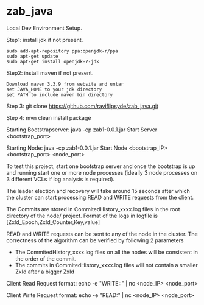 # zab_java


Local Dev Environment Setup.

Step1: install jdk if not present.

	sudo add-apt-repository ppa:openjdk-r/ppa
	sudo apt-get update   
	sudo apt-get install openjdk-7-jdk  

Step2: install maven if not present.

	Download maven 3.3.9 from website and untar
	set JAVA_HOME to your jdk directory
	set PATH to include maven bin directory

Step 3: git clone https://github.com/raviflipsyde/zab_java.git

Step 4: mvn clean install package

Starting Bootstrapserver: java -cp zab1-0.0.1.jar Start Server <bootstrap_port>

Starting Node: java -cp zab1-0.0.1.jar Start Node <bootstrap_IP> <bootstrap_port> <node_port>

To test this project, start one bootstrap server and once the bootstrap is up and running start one or more node processes (ideally 3 node processes on 3 different VCLs if log analysis is required). 

The leader election and recovery will take around 15 seconds after which the cluster can start processing READ and WRITE requests from the client.

The Commits are stored in CommitedHistory_xxxx.log files in the root directory of the node/ project.
Format of the logs in logfile is [ZxId_Epoch,ZxId_Counter,Key,value]

READ and WRITE requests can be sent to any of the node in the cluster. The correctness of the algorithm can be verified by following 2 parameters
- The CommitedHistory_xxxx.log files on all the nodes will be consistent in the order of the commit.
- The commits in CommitedHistory_xxxx.log files will not contain a smaller ZxId after a bigger ZxId
 
Client Read Request format: echo -e "WRITE:<KEY>:<VALUE>" | nc <node_IP> <node_port>

Client Write Request format: echo -e "READ:<KEY>" | nc <node_IP> <node_port>



